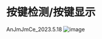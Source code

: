 # 按键检测/按键显示
 AnJmJmCe_2023.5.18
![image](https://github.com/underline233/AnJmJmCe_2023.5.18/blob/master/Snipaste_2023-06-11_15-43-33.png)

